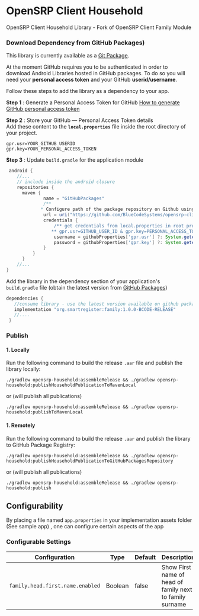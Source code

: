 # OpenSRP Client Household
OpenSRP Client Household Library - Fork of OpenSRP Client Family Module

### Download Dependency from GitHub Packages)

This library is currently available as a [Git Package](https://github.com/BlueCodeSystems/opensrp-client-household/packages).

At the moment GitHub requires you to be authenticated in order to download Android Libraries hosted in GitHub packages.   To do so you will need your **personal access token** and your GitHub **userid/username**.

Follow these steps to add the library as a dependency to your app.

**Step 1** : Generate a Personal Access Token for GitHub [How to generate GitHub personal access token](https://help.github.com/en/github/authenticating-to-github/creating-a-personal-access-token-for-the-command-line)

**Step 2** : Store your GitHub — Personal Access Token details    
Add these content to the **`local.properties`** file inside the root directory of your project.

```properties 
gpr.usr=YOUR_GITHUB_USERID 
gpr.key=YOUR_PERSONAL_ACCESS_TOKEN 
```   

**Step 3** : Update `build.gradle` for the application module

```groovy def githubProperties = new Properties() //Read the github properties content githubProperties.load(new FileInputStream(rootProject.file("local.properties")))    
 android {    
    //...    
    // include inside the android closure    
    repositories {    
      maven {    
              name = "GitHubPackages"    
              /**    
             * Configure path of the package repository on Github using the GITHUB_USER_ID and * Git Repository */    
              url = uri("https://github.com/BlueCodeSystems/opensrp-client-household")    
              credentials {    
                  /** get credentials from local.properties in root project folder file with    
                 ** gpr.usr=GITHUB_USER_ID & gpr.key=PERSONAL_ACCESS_TOKEN otherwise ** Set env variable GPR_USER & GPR_API_KEY**/    
                  username = githubProperties['gpr.usr'] ?: System.getenv("GPR_USER")    
                  password = githubProperties['gpr.key'] ?: System.getenv("GPR_API_KEY")    
              }    
	      }   
	  }     
	//... 
} 
```   

Add the library in the dependency section of your application's `build.gradle` file (obtain the latest version from [GitHub Packages](https://github.com/BlueCodeSystems/opensrp-client-household))

```groovy 
dependencies {    
   //consume library - use the latest version available on github packages    
   implementation "org.smartregister:family:1.0.0-BCODE-RELEASE"    
   //....    
 } 
 ```   

### Publish

#### 1. Locally
Run the following command to build the release `.aar` file and publish the library locally:

```shell  
./gradlew opensrp-household:assembleRelease && ./gradlew opensrp-household:publishHouseholdPublicationToMavenLocal
```  

or (will publish all publications)

```shell  
./gradlew opensrp-household:assembleRelease && ./gradlew opensrp-household:publishToMavenLocal
```

#### 1. Remotely

Run the  following command to build the release `.aar`  and publish the library to GitHub Package Registry:

```shell  
./gradlew opensrp-household:assembleRelease && ./gradlew opensrp-household:publishHouseholdPublicationToGitHubPackagesRepository
```  

or (will publish all publications)

```shell  
./gradlew opensrp-household:assembleRelease && ./gradlew opensrp-household:publish
```

## Configurability

By placing a file named `app.properties` in your implementation assets folder (See sample app) , one can configure certain aspects of the app

### Configurable Settings

| Configuration                       | Type    | Default | Description                                   |  
| ----------------------------------- | ------- | ------- | ----------------------------------------------|  
| `family.head.first.name.enabled`         | Boolean | false    | Show First name of head of family next to family surname|  
